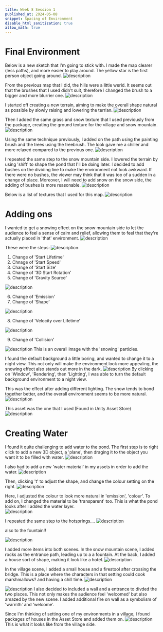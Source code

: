 ```yaml
---
title: Week 8 Session 1
published_at: 2024-05-08
snippet: Spacing of Environment 
disable_html_sanitization: true
allow_math: true
---
```

# Final Environment

Below is a new sketch that I'm going to stick with. I made the map clearer (less paths), and more easier to play around. The yellow star is the first person object going around. 
![description](/static/W8S1/final.png)


From the previous map that I did, the hills were a little werid. It seems out that the brushes that I used didn't suit, therefore I changed the brush to a bigger and more blurrier one. 
![description](/static/W8S1/brush.png)


I started off creating a new terrain, aiming to make the overall shape natural as possible by slowly raising and lowering the terrian. 
![description](/static/W8S1/new.png)


Then I added the same grass and snow texture that I used previously from the package, creating the ground texture for the village and snow mountain. 
![description](/static/W8S1/new2.png)


Using the same technique previously, I added on the path using the painting brush and the trees using the treebrush. The look gave me a chiller and more relaxed compared to the previous one. 
![description](/static/W8S1/new3.png)


I repeated the same step to the snow mountain side. I lowered the terrain by using 'shift' to shape the pond that I'll be doing later. I decided to add bushes on the dividing line to make the environment not look awkward. If there were no bushes, the viewer may think that it was too of a sudden in a change of place. Moreover, I will need to add snow on the snow side, the adding of bushes is more reasonable. 
![description](/static/W8S1/new4.png)


Below is a list of textures that I used for this map. 
![description](/static/W8S1/textures.png)


# Adding ons
I wanted to get a snowing effect on the snow mountain side to let the audience to feel a sense of calm and relief, allowing them to feel that they're actually placed in 'that' environment. 
![description](/static/W8S1/snow.png)


These were the steps:
![description](/static/W8S1/snowinspector.png)
1. Change of 'Start Lifetime'
2. Chnage of 'Start Speed'
3. Change of 'Start Size'
4. Change of '3D Start Rotation'
5. Change of 'Gravity Source'


![description](/static/W8S1/inspec2.png)

6. Change of 'Emission'
7. Change of 'Shape'



![description](/static/W8S1/inspec3.png)

8. Change of 'Velocity over Lifetime'


![description](/static/W8S1/inspec4.png)

9. Change of 'Collision'



![description](/static/W8S1/snowing.png)
This is an overall image with the 'snowing' particles. 


I found the default background a little boring, and wanted to change it to a night view. This not only will make the environment look more appealing, the snowing effect also stands out more in the dark. 
![description](/static/W8S1/night.png)
By clicking on 'Window', 'Rendering', then 'Lighting', I was able to turn the default background environment to a night view. 

This was the effect after adding different lighting. The snow tends to bond together better, and the overall environment seems to be more natural. 
![description](/static/W8S1/nightview.png)

This asset was the one that I used (Found in Unity Asset Store)
![description](/static/W8S1/asset.png)


# Creating Water
I found it quite challenging to add water to the pond. The first step is to right click to add a new 3D object, a 'plane', then draging it to the object you want it to be filled with water. 
![description](/static/W8S1/terrainpond.png)


I also had to add a new 'water material' in my assets in order to add the water. 
![description](/static/W8S1/watermaterial.png)

Then, clicking 't' to adjust the shape, and change the colour setting on the right. 
![description](/static/W8S1/ponding.png)

Here, I adjusted the colour to look more natural in 'emission', 'colour'. To add on, I changed the material to be 'transparent' too. This is what the pond looks after I added the water layer.  
![description](/static/W8S1/pondafter.png)


I repeated the same step to the hotsprings....
![description](/static/W8S1/hotspring.png)


also to the fountain!!

![description](/static/W8S1/fountain.png)

I added more items into both scenes. In the snow mountain scene, I added rocks as the entrance path, leading up to a a fountain. At the back, I added a house sort of shape, making it look like a hotel. 
![description](/static/W8S1/stone.png)

In the village scene, I added a small house and a firestool after crossing the bridge. This is a place where the characters in that setting could cook marshmallows? and having a chill time.
![description](/static/W8S1/firestool.png)

![description](/static/W8S1/wall.png)
I also decided to included a wall and a entrance to divded the two places. This not only makes the audience feel 'welcomed' but also amazed by the new scene. I added additional fire on wall as a symbolism of 'warmth' and 'welcome'. 

Since I'm thinking of setting one of my environments in a village, I found packages of houses in the Asset Store and added them on. 
![description](/static/W8S1/houses.png)
This is what it looks like from the village side. 